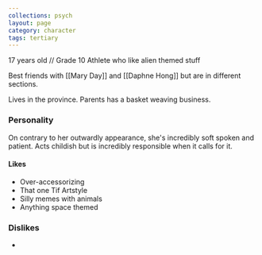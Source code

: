 ```yaml
---
collections: psych
layout: page
category: character
tags: tertiary
---
```


17 years old // Grade 10
Athlete who like alien themed stuff

Best friends with [[Mary Day]] and [[Daphne Hong]] but are in different sections.

Lives in the province. Parents has a basket weaving business.

### Personality
On contrary to her outwardly appearance, she's incredibly soft spoken and patient. Acts childish but is incredibly responsible when it calls for it.
#### Likes
- Over-accessorizing 
- That one Tif Artstyle
- Silly memes with animals
- Anything space themed
### Dislikes
- 